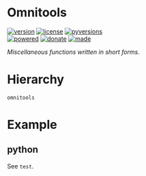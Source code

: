 # Omnitools

<badges>[![version](https://img.shields.io/pypi/v/omnitools.svg)](https://pypi.org/project/omnitools/)
[![license](https://img.shields.io/pypi/l/omnitools.svg)](https://pypi.org/project/omnitools/)
[![pyversions](https://img.shields.io/pypi/pyversions/omnitools.svg)](https://pypi.org/project/omnitools/)  
[![powered](https://img.shields.io/badge/Say-Thanks-ddddff.svg)](https://saythanks.io/to/foxe6)
[![donate](https://img.shields.io/badge/Donate-Paypal-0070ba.svg)](https://paypal.me/foxe6)
[![made](https://img.shields.io/badge/Made%20with-PyCharm-red.svg)](https://www.jetbrains.com/pycharm/)
</badges>

<i>Miscellaneous functions written in short forms.</i>

# Hierarchy
```
omnitools

```

# Example

## python
See `test`.